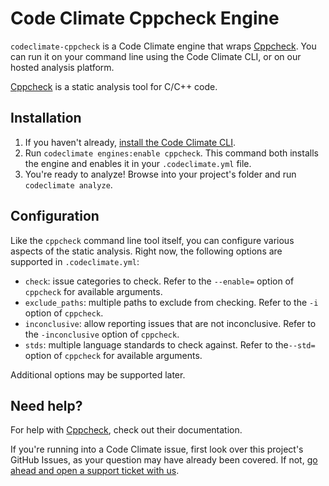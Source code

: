 # Code Climate Cppcheck Engine

`codeclimate-cppcheck` is a Code Climate engine that wraps [Cppcheck][cppcheck].
You can run it on your command line using the Code Climate CLI, or on our
hosted analysis platform.

[Cppcheck][cppcheck] is a static analysis tool for C/C++ code.

## Installation

1. If you haven't already, [install the Code Climate CLI][codeclimate-cli].
2. Run `codeclimate engines:enable cppcheck`. This command both installs the
   engine and enables it in your `.codeclimate.yml` file.
3. You're ready to analyze! Browse into your project's folder and run
   `codeclimate analyze`.

## Configuration

Like the `cppcheck` command line tool itself, you can configure various
aspects of the static analysis. Right now, the following options are supported
in `.codeclimate.yml`:

* `check`: issue categories to check. Refer to the `--enable=` option of
  `cppcheck` for available arguments.
* `exclude_paths`: multiple paths to exclude from checking. Refer to the
  `-i` option of `cppcheck`.
* `inconclusive`: allow reporting issues that are not inconclusive. Refer to
  the `-inconclusive` option of `cppcheck`.
* `stds`: multiple language standards to check against. Refer to the`--std=`
  option of `cppcheck` for available arguments.

Additional options may be supported later.

## Need help?

For help with [Cppcheck][cppcheck], check out their documentation.

If you're running into a Code Climate issue, first look over this project's
GitHub Issues, as your question may have already been covered.
If not, [go ahead and open a support ticket with us][codeclimate-help].

[cppcheck]: http://cppcheck.sourceforge.net/
[codeclimate-cli]: https://github.com/codeclimate/codeclimate
[codeclimate-help]: https://codeclimate.com/help
